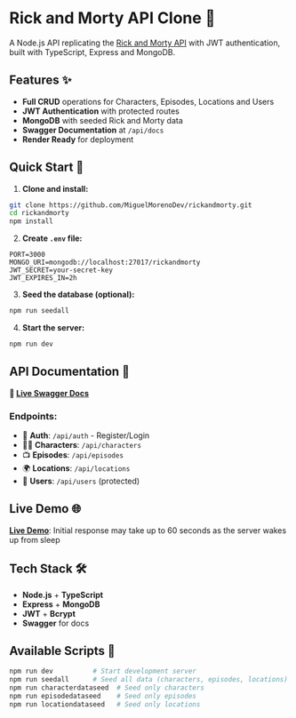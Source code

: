 # Rick and Morty API Clone 🚀

A Node.js API replicating the [Rick and Morty API](https://rickandmortyapi.com) with JWT authentication, built with TypeScript, Express and MongoDB.

## Features ✨

- **Full CRUD** operations for Characters, Episodes, Locations and Users
- **JWT Authentication** with protected routes
- **MongoDB** with seeded Rick and Morty data
- **Swagger Documentation** at `/api/docs`
- **Render Ready** for deployment

## Quick Start 🚀

1. **Clone and install:**
```bash
git clone https://github.com/MiguelMorenoDev/rickandmorty.git
cd rickandmorty
npm install
```

2. **Create `.env` file:**
```env
PORT=3000
MONGO_URI=mongodb://localhost:27017/rickandmorty
JWT_SECRET=your-secret-key
JWT_EXPIRES_IN=2h
```

3. **Seed the database (optional):**
```bash
npm run seedall
```

4. **Start the server:**
```bash
npm run dev
```

## API Documentation 📖

**🔗 [Live Swagger Docs](https://rickandmorty-w440.onrender.com/api/api-docs)**

### Endpoints:
- 👥 **Auth**: `/api/auth` - Register/Login
- 👨‍🚀 **Characters**: `/api/characters`
- 📺 **Episodes**: `/api/episodes`
- 🌍 **Locations**: `/api/locations`
- 👤 **Users**: `/api/users` (protected)

## Live Demo 🌐

**[Live Demo](https://rickandmorty-w440.onrender.com)**: Initial response may take up to 60 seconds as the server wakes up from sleep

## Tech Stack 🛠️

- **Node.js** + **TypeScript**
- **Express** + **MongoDB** 
- **JWT** + **Bcrypt**
- **Swagger** for docs

## Available Scripts 📜

```bash
npm run dev          # Start development server
npm run seedall      # Seed all data (characters, episodes, locations)
npm run characterdataseed  # Seed only characters
npm run episodedataseed    # Seed only episodes  
npm run locationdataseed   # Seed only locations
```